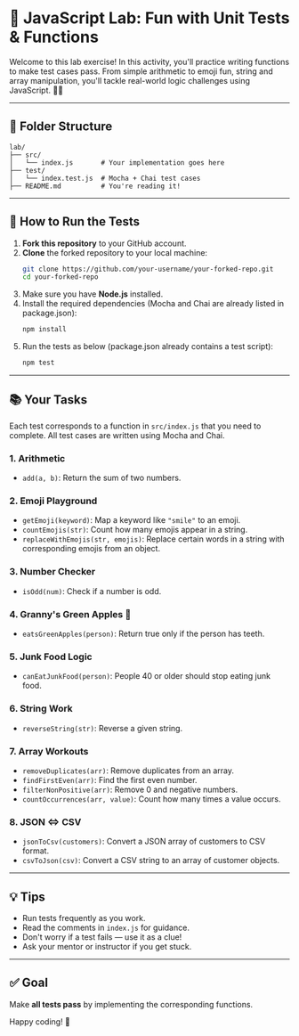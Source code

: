 # 🧪 JavaScript Lab: Fun with Unit Tests & Functions

Welcome to this lab exercise! In this activity, you'll practice writing functions to make test cases pass. From simple arithmetic to emoji fun, string and array manipulation, you'll tackle real-world logic challenges using JavaScript. 🧠✨

---

## 📁 Folder Structure

```
lab/
├── src/
│   └── index.js       # Your implementation goes here
├── test/
│   └── index.test.js  # Mocha + Chai test cases
├── README.md          # You're reading it!
```

---

## 🚀 How to Run the Tests
1. **Fork this repository** to your GitHub account.
2. **Clone** the forked repository to your local machine:
   ```bash
   git clone https://github.com/your-username/your-forked-repo.git
   cd your-forked-repo
3. Make sure you have **Node.js** installed.
4. Install the required dependencies (Mocha and Chai are already listed in package.json):   
   ```bash
   npm install
   ```
5. Run the tests as below (package.json already contains a test script):
   ```bash
   npm test
   ```

---

## 📚 Your Tasks

Each test corresponds to a function in `src/index.js` that you need to complete. All test cases are written using Mocha and Chai.

### 1. Arithmetic
- `add(a, b)`: Return the sum of two numbers.

### 2. Emoji Playground
- `getEmoji(keyword)`: Map a keyword like `"smile"` to an emoji.
- `countEmojis(str)`: Count how many emojis appear in a string.
- `replaceWithEmojis(str, emojis)`: Replace certain words in a string with corresponding emojis from an object.

### 3. Number Checker
- `isOdd(num)`: Check if a number is odd.

### 4. Granny's Green Apples 🍏
- `eatsGreenApples(person)`: Return true only if the person has teeth.

### 5. Junk Food Logic
- `canEatJunkFood(person)`: People 40 or older should stop eating junk food.

### 6. String Work
- `reverseString(str)`: Reverse a given string.

### 7. Array Workouts
- `removeDuplicates(arr)`: Remove duplicates from an array.
- `findFirstEven(arr)`: Find the first even number.
- `filterNonPositive(arr)`: Remove 0 and negative numbers.
- `countOccurrences(arr, value)`: Count how many times a value occurs.

### 8. JSON <=> CSV
- `jsonToCsv(customers)`: Convert a JSON array of customers to CSV format.
- `csvToJson(csv)`: Convert a CSV string to an array of customer objects.

---

## 💡 Tips

- Run tests frequently as you work.
- Read the comments in `index.js` for guidance.
- Don't worry if a test fails — use it as a clue!
- Ask your mentor or instructor if you get stuck.

---

## ✅ Goal

Make **all tests pass** by implementing the corresponding functions.

Happy coding! 🚀
